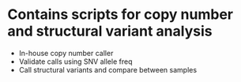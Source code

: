 # Contains scripts for copy number and structural variant analysis

* In-house copy number caller
* Validate calls using SNV allele freq
* Call structural variants and compare between samples
